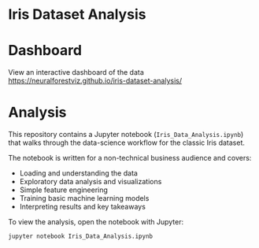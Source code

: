 # Iris Dataset Analysis

# Dashboard
View an interactive dashboard of the data https://neuralforestviz.github.io/iris-dataset-analysis/

# Analysis
This repository contains a Jupyter notebook (`Iris_Data_Analysis.ipynb`) that walks through the data-science workflow for the classic Iris dataset.

The notebook is written for a non-technical business audience and covers:

- Loading and understanding the data
- Exploratory data analysis and visualizations
- Simple feature engineering
- Training basic machine learning models
- Interpreting results and key takeaways

To view the analysis, open the notebook with Jupyter:

```
jupyter notebook Iris_Data_Analysis.ipynb
```

